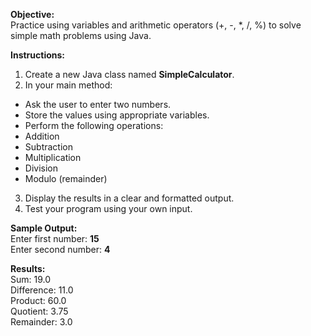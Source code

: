 **Objective:**  
Practice using variables and arithmetic operators (+, -, *, /, %) to solve simple math problems using Java.  
  
  
**Instructions:**  
1. Create a new Java class named **SimpleCalculator**.  
2. In your main method:

- Ask the user to enter two numbers.
- Store the values using appropriate variables.
- Perform the following operations:
- Addition
- Subtraction
- Multiplication
- Division
- Modulo (remainder)

3. Display the results in a clear and formatted output.  
4. Test your program using your own input.  
  
  
**Sample Output:**  
Enter first number: **15**  
Enter second number: **4**  
  
**Results:**  
Sum: 19.0  
Difference: 11.0  
Product: 60.0  
Quotient: 3.75  
Remainder: 3.0